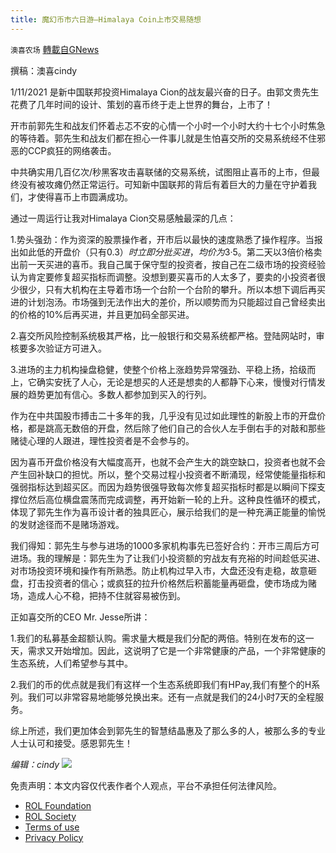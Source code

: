 ```yaml
---
title: 魔幻币市六日游—Himalaya Coin上市交易随想
---
```

`澳喜农场` [轉載自GNews](https://gnews.org/zh-hans/1645163/)

撰稿：澳喜cindy

1/11/2021 是新中国联邦投资Himalaya Cion的战友最兴奋的日子。由郭文贵先生花费了几年时间的设计、策划的喜币终于走上世界的舞台，上市了！

开市前郭先生和战友们怀着忐忑不安的心情一个小时一个小时大约十七个小时焦急的等待着。郭先生和战友们都在担心一件事儿就是生怕喜交所的交易系统经不住邪恶的CCP疯狂的网络袭击。

中共确实用几百亿次/秒黑客攻击喜联储的交易系统，试图阻止喜币的上市，但最终没有被攻瘫仍然正常运行。可知新中国联邦的背后有着巨大的力量在守护着我们，才使得喜币上市圆满成功。

通过一周运行让我对Himalaya Cion交易感触最深的几点：

1.势头强劲：作为资深的股票操作者，开市后以最快的速度熟悉了操作程序。当报出如此低的开盘价（只有$0.3）时立即分批买进，均价为$3·5。第二天以3倍价格卖出前一天买进的喜币。我自己属于保守型的投资者，按自己在二级市场的投资经验认为肯定要修复超买指标而调整。没想到要买喜币的人太多了，要卖的小投资者很少很少，只有大机构在主导着市场一个台阶一个台阶的攀升。所以本想下调后再买进的计划泡汤。市场强到无法作出大的差价，所以顺势而为只能超过自己曾经卖出的价格的10%后再买进，并且更加码全部买进。

2.喜交所风险控制系统极其严格，比一般银行和交易系统都严格。登陆网站时，审核要多次验证方可进入。

3.进场的主力机构操盘稳健，使整个价格上涨趋势异常强劲、平稳上扬，拾级而上，它确实安抚了人心，无论是想买的人还是想卖的人都静下心来，慢慢对行情发展的趋势更加有信心。多数人都参加到买入的行列。

作为在中共国股市搏击二十多年的我，几乎没有见过如此理性的新股上市的开盘价格，都是跳高无数倍的开盘，然后除了他们自己的合伙人左手倒右手的对敲和那些赌徒心理的人跟进，理性投资者是不会参与的。

因为喜币开盘价格没有大幅度高开，也就不会产生大的跳空缺口，投资者也就不会产生回补缺口的担忧。所以，整个交易过程小投资者不断涌现，经常使能量指标和强弱指标达到超买区。而因为趋势很强导致每次修复超买指标时都是以瞬间下探支撑位然后高位横盘震荡而完成调整，再开始新一轮的上升。这种良性循环的模式，体现了郭先生作为喜币设计者的独具匠心，展示给我们的是一种充满正能量的愉悦的发财途径而不是赌场游戏。

我们得知：郭先生与参与进场的1000多家机构事先已签好合约：开市三周后方可进场。我的理解是：郭先生为了让我们小投资额的穷战友有充裕的时间趁低买进、对市场投资环境和操作有所熟悉。防止机构过早入市，大盘还没有走稳，故意砸盘，打击投资者的信心；或疯狂的拉升价格然后积蓄能量再砸盘，使市场成为赌场，造成人心不稳，把持不住就容易被伤到。

正如喜交所的CEO Mr. Jesse所讲：

1.我们的私募基金超额认购。需求量大概是我们分配的两倍。特别在发布的这一天，需求又开始增加。因此，这说明了它是一个非常健康的产品，一个非常健康的生态系统，人们希望参与其中。

2.我们的币的优点就是我们有这样一个生态系统即我们有HPay,我们有整个的H系列。我们可以非常容易地能够兑换出来。还有一点就是我们的24小时7天的全程服务。

综上所述，我们更加体会到郭先生的智慧结晶惠及了那么多的人，被那么多的专业人士认可和接受。感恩郭先生！

*编辑：cindy*
![](https://assets.gnews.org/wp-content/uploads/2021/11/澳喜图标2-1.jpg)


 

免责声明：本文内容仅代表作者个人观点，平台不承担任何法律风险。

- [ROL Foundation](https://rolfoundation.org/)
- [ROL Society](https://rolsociety.org/)
- [Terms of use](https://gnews.org/terms-of-use-3/)
- [Privacy Policy](https://gnews.org/privacy-policy/)
